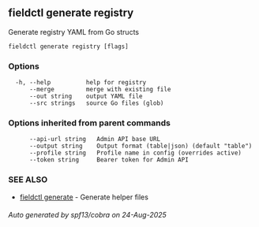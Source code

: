 ## fieldctl generate registry

Generate registry YAML from Go structs

```
fieldctl generate registry [flags]
```

### Options

```
  -h, --help          help for registry
      --merge         merge with existing file
      --out string    output YAML file
      --src strings   source Go files (glob)
```

### Options inherited from parent commands

```
      --api-url string   Admin API base URL
      --output string    Output format (table|json) (default "table")
      --profile string   Profile name in config (overrides active)
      --token string     Bearer token for Admin API
```

### SEE ALSO

* [fieldctl generate](fieldctl_generate.md)	 - Generate helper files

###### Auto generated by spf13/cobra on 24-Aug-2025
